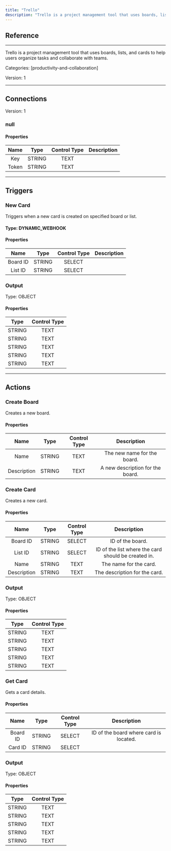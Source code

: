 ```yaml
---
title: "Trello"
description: "Trello is a project management tool that uses boards, lists, and cards to help users organize tasks and collaborate with teams."
---
```

## Reference
<hr />

Trello is a project management tool that uses boards, lists, and cards to help users organize tasks and collaborate with teams.


Categories: [productivity-and-collaboration]


Version: 1

<hr />



## Connections

Version: 1


### null

#### Properties

|      Name      |     Type     |     Control Type     |     Description     |
|:--------------:|:------------:|:--------------------:|:-------------------:|
| Key | STRING | TEXT  |  |
| Token | STRING | TEXT  |  |





<hr />



## Triggers


### New Card
Triggers when a new card is created on specified board or list.

#### Type: DYNAMIC_WEBHOOK
#### Properties

|      Name      |     Type     |     Control Type     |     Description     |
|:--------------:|:------------:|:--------------------:|:-------------------:|
| Board ID | STRING | SELECT  |  |
| List ID | STRING | SELECT  |  |


### Output



Type: OBJECT


#### Properties

|     Type     |     Control Type     |
|:------------:|:--------------------:|
| STRING | TEXT  |
| STRING | TEXT  |
| STRING | TEXT  |
| STRING | TEXT  |
| STRING | TEXT  |







<hr />



## Actions


### Create Board
Creates a new board.

#### Properties

|      Name      |     Type     |     Control Type     |     Description     |
|:--------------:|:------------:|:--------------------:|:-------------------:|
| Name | STRING | TEXT  |  The new name for the board.  |
| Description | STRING | TEXT  |  A new description for the board.  |




### Create Card
Creates a new card.

#### Properties

|      Name      |     Type     |     Control Type     |     Description     |
|:--------------:|:------------:|:--------------------:|:-------------------:|
| Board ID | STRING | SELECT  |  ID of the board.  |
| List ID | STRING | SELECT  |  ID of the list where the card should be created in.  |
| Name | STRING | TEXT  |  The name for the card.  |
| Description | STRING | TEXT  |  The description for the card.  |


### Output



Type: OBJECT


#### Properties

|     Type     |     Control Type     |
|:------------:|:--------------------:|
| STRING | TEXT  |
| STRING | TEXT  |
| STRING | TEXT  |
| STRING | TEXT  |
| STRING | TEXT  |






### Get Card
Gets a card details.

#### Properties

|      Name      |     Type     |     Control Type     |     Description     |
|:--------------:|:------------:|:--------------------:|:-------------------:|
| Board ID | STRING | SELECT  |  ID of the board where card is located.  |
| Card ID | STRING | SELECT  |  |


### Output



Type: OBJECT


#### Properties

|     Type     |     Control Type     |
|:------------:|:--------------------:|
| STRING | TEXT  |
| STRING | TEXT  |
| STRING | TEXT  |
| STRING | TEXT  |
| STRING | TEXT  |






